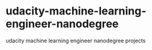 # udacity-machine-learning-engineer-nanodegree
udacity machine learning engineer nanodegree projects 
